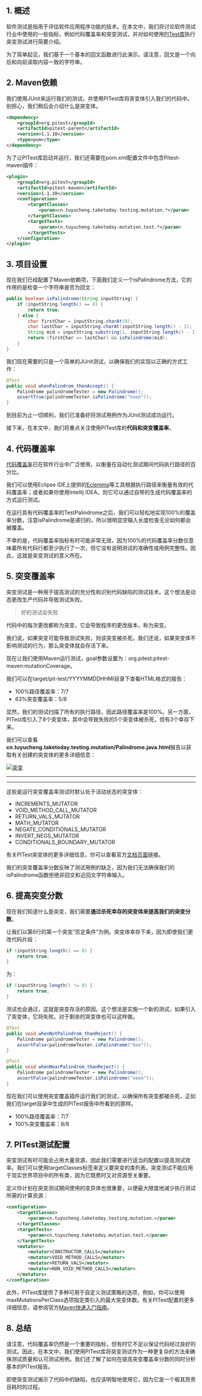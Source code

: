 ## 1. 概述

软件测试是指用于评估软件应用程序功能的技术。在本文中，我们将讨论软件测试行业中使用的一些指标，例如代码覆盖率和突变测试，并对如何使用[PITest库](http://pitest.org/)执行突变测试进行简要介绍。

为了简单起见，我们基于一个基本的回文函数进行此演示。请注意，回文是一个向后和向前读取内容一致的字符串。

## 2. Maven依赖

我们使用JUnit来运行我们的测试，并使用PITest库将突变体引入我们的代码中。别担心，我们稍后会介绍什么是突变体。

```xml
<dependency>
	<groupId>org.pitest</groupId>
	<artifactId>pitest-parent</artifactId>
	<version>1.1.10</version>
	<type>pom</type>
</dependency>
```

为了让PITest库启动并运行，我们还需要在pom.xml配置文件中包含Pitest-maven插件：

```xml
<plugin>
	<groupId>org.pitest</groupId>
	<artifactId>pitest-maven</artifactId>
	<version>1.1.10</version>
	<configuration>
		<targetClasses>
			<param>cn.tuyucheng.taketoday.testing.mutation.*</param>
		</targetClasses>
		<targetTests>
			<param>cn.tuyucheng.taketoday.mutation.test.*</param>
		</targetTests>
	</configuration>
</plugin>
```

## 3. 项目设置

现在我们已经配置了Maven依赖项，下面我们定义一个isPalindrome方法，它的作用的是检查一个字符串是否为回文：

```java
public boolean isPalindrome(String inputString) {
    if (inputString.length() == 0) {
        return true;
    } else {
        char firstChar = inputString.charAt(0);
        char lastChar = inputString.charAt(inputString.length() - 1);
        String mid = inputString.substring(1, inputString.length() - 1);
        return (firstChar == lastChar) && isPalindrome(mid);
    }
}
```

我们现在需要的只是一个简单的JUnit测试，以确保我们的实现以正确的方式工作：

```java
@Test
public void whenPalindrom_thenAccept() {
    Palindrome palindromeTester = new Palindrome();
    assertTrue(palindromeTester.isPalindrome("noon"));
}
```

到目前为止一切顺利，我们已准备好将测试用例作为JUnit测试成功运行。

接下来，在本文中，我们将重点关注使用PITest库的**代码和突变覆盖率**。

## 4. 代码覆盖率

[代码覆盖率]()已在软件行业中广泛使用，以衡量在自动化测试期间代码执行路径的百分比。

我们可以使用Eclipse IDE上提供的[Eclemma](http://www.eclemma.org/index.html)等工具根据执行路径来衡量有效的代码覆盖率；或者如果你使用Intellij IDEA，则它可以通过自带的生成代码覆盖率的方式运行测试。

在运行具有代码覆盖率的TestPalindrome之后，我们可以轻松地实现100%的覆盖率分数，注意isPalindrome是递归的，所以很明显空输入长度检查无论如何都会被覆盖。

不幸的是，代码覆盖率指标有时可能非常无效，因为100%的代码覆盖率分数仅意味着所有代码行都至少执行了一次，但它没有说明测试的准确性或用例完整性。因此，这就是突变测试的意义所在。

## 5. 突变覆盖率

突变测试是一种用于提高测试的充分性和识别代码缺陷的测试技术。这个想法是动态更改生产代码并导致测试失败。

> 好的测试会失败

代码中的每次更改都称为突变，它会导致程序的更改版本，称为突变。

我们说，如果突变可能导致测试失败，则该突变被杀死。我们还说，如果突变体不影响测试的行为，那么突变体就会存活下来。

现在让我们使用Maven运行测试，goal参数设置为：org.pitest:pitest-maven:mutationCoverage。

我们可以在target/pit-test/YYYYMMDDHHMI目录下查看HTML格式的报告：

- 100%路径覆盖率：7/7
- 63%突变覆盖率：5/8

显然，我们的测试扫描了所有的执行路径，因此路径覆盖率是100%。另一方面，PITest库引入了8个突变体，其中会导致失败的5个突变体被杀死，但有3个幸存下来。

我们可以查看**cn.tuyucheng.taketoday.testing.mutation/Palindrome.java.html**报告以获取有关创建的突变体的更多详细信息：

[![突变](https://www.baeldung.com/wp-content/uploads/2016/07/mutations-300x73.png)](https://www.baeldung.com/wp-content/uploads/2016/07/mutations.png)

------



------

这些是运行突变覆盖率测试时默认处于活动状态的突变体：

- INCREMENTS_MUTATOR
- VOID_METHOD_CALL_MUTATOR
- RETURN_VALS_MUTATOR
- MATH_MUTATOR
- NEGATE_CONDITIONALS_MUTATOR
- INVERT_NEGS_MUTATOR
- CONDITIONALS_BOUNDARY_MUTATOR

有关PITest突变体的更多详细信息，你可以查看官方[文档页面](http://pitest.org/quickstart/mutators/)链接。

我们的突变覆盖率分数反映了测试用例的缺乏，因为我们无法确保我们的isPalindrome函数拒绝非回文和近回文字符串输入。

## 6. 提高突变分数

现在我们知道什么是突变，我们需要**通过杀死幸存的突变体来提高我们的突变分数**。

让我们以第6行的第一个突变“否定条件”为例。突变体幸存下来，因为即使我们更改代码片段：

```java
if (inputString.length() == 0) {
    return true;
}
```

为：

```java
if (inputString.length() != 0) {
    return true;
}
```

测试也会通过，这就是突变存活的原因。这个想法是实施一个新的测试，如果引入了突变体，它将失败。对于剩余的突变体也可以这样做。

```java
@Test
public void whenNotPalindrom_thanReject() {
    Palindrome palindromeTester = new Palindrome();
    assertFalse(palindromeTester.isPalindrome("box"));
}

@Test
public void whenNearPalindrom_thanReject() {
    Palindrome palindromeTester = new Palindrome();
    assertFalse(palindromeTester.isPalindrome("neon"));
}
```

现在我们可以使用突变覆盖插件运行我们的测试，以确保所有突变都被杀死，正如我们在target目录中生成的PITest报告中所看到的那样。

- 100%路径覆盖率：7/7
- 100%突变覆盖率：8/8

## 7. PITest测试配置

突变测试有时可能会占用大量资源，因此我们需要进行适当的配置以提高测试效率。我们可以使用targetClasses标签来定义要突变的类列表。突变测试不能应用于现实世界项目中的所有类，因为它既费时又对资源至关重要。

定义你计划在突变测试期间使用的变异体也很重要，以便最大限度地减少执行测试所需的计算资源：

```xml
<configuration>
    <targetClasses>
        <param>cn.tuyucheng.taketoday.testing.mutation.</param>
    </targetClasses>
    <targetTests>
        <param>cn.tuyucheng.taketoday.mutation.test.</param>
    </targetTests>
    <mutators>
        <mutator>CONSTRUCTOR_CALLS</mutator>
        <mutator>VOID_METHOD_CALLS</mutator>
        <mutator>RETURN_VALS</mutator>
        <mutator>NON_VOID_METHOD_CALLS</mutator>
    </mutators>
</configuration>
```

此外，PITest库提供了多种可用于自定义测试策略的选项，例如，你可以使用maxMutationsPerClass选项指定类引入的最大突变体数。有关PITest配置的更多详细信息，请参阅官方[Maven快速入门指南](http://pitest.org/quickstart/maven/)。

## 8. 总结

请注意，代码覆盖率仍然是一个重要的指标，但有时它不足以保证代码经过良好的测试。因此，在本文中，我们使用PITest库将突变测试作为一种更复杂的方法来确保测试质量和认可测试用例。我们还了解了如何在提高突变覆盖率分数的同时分析基本的PITest报告。

即使突变测试揭示了代码中的缺陷，也应该明智地使用它，因为它是一个极其昂贵且耗时的过程。